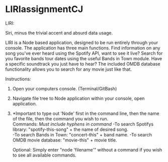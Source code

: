 # LIRIassignmentCJ

LIRI:  

Siri, minus the trivial accent and absurd data usage.  

LIRI is a Node based application, designed to be run entirely through your console.  The application has three main functions.  Find information on any song you've ever heard using the Spotify API, want to see it live?  Search for you favorite bands tour dates using the useful Bands in Town module.  Have a specific soundtrack you just have to hear?  The included OMDB database functionality allows you to search for any movie just like that.

Instructions:

1.  Open your computers console.  (Terminal/GitBash)

2.  Navigate file tree to Node application within your console, open application.

3. *Important to type out 'Node' first in the command line, then the name of the file, then the command  you wish to run.  
    Commands:  *Must include hyphens in command*
        -To search Spotifys library: "spotify-this-song" + the name of desired song.  
        -To search Bands in Town: "concert-this" + band name.
        -To search OMDB movie database: "movie-this" + movie title.  

    Optional: Simply enter "node 'filename'" without a command if you wish to see all available commands.